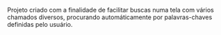 Projeto criado com a finalidade de facilitar buscas numa tela com vários chamados diversos, procurando automáticamente por palavras-chaves definidas pelo usuário.
